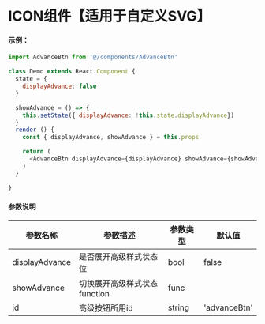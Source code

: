 # ICON组件【适用于自定义SVG】

#### 示例：

```js
import AdvanceBtn from '@/components/AdvanceBtn'

class Demo extends React.Component {
  state = {
    displayAdvance: false
  }

  showAdvance = () => {
    this.setState({ displayAdvance: !this.state.displayAdvance})
  }
  render () {
    const { displayAdvance, showAdvance } = this.props

  	return (
      <AdvanceBtn displayAdvance={displayAdvance} showAdvance={showAdvance} id="advanceBtn"/>
  	)
  }

}
```

#### 参数说明

|  参数名称  | 参数描述 | 参数类型 | 默认值 |
|  ----  | ----  | ----  | ----  |
|  displayAdvance  | 是否展开高级样式状态位 | bool | false |
|  showAdvance  | 切换展开高级样式状态function | func |  |
|  id  |  高级按钮所用id  |  string  |  'advanceBtn' |
